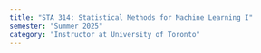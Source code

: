 ```yaml
---
title: "STA 314: Statistical Methods for Machine Learning I"
semester: "Summer 2025"
category: "Instructor at University of Toronto"
---
```

